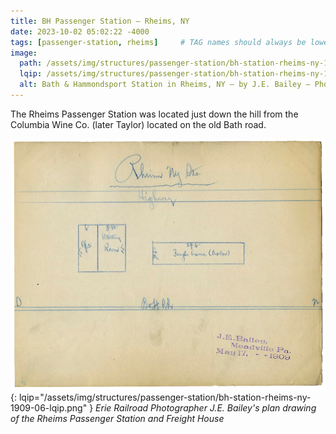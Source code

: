 ```yaml
---
title: BH Passenger Station — Rheims, NY
date: 2023-10-02 05:02:22 -4000
tags: [passenger-station, rheims]     # TAG names should always be lowercase
image:
  path: /assets/img/structures/passenger-station/bh-station-rheims-ny-1909-01.jpg
  lqip: /assets/img/structures/passenger-station/bh-station-rheims-ny-1909-01-lqip.jpg
  alt: Bath & Hammondsport Station in Rheims, NY — by J.E. Bailey — Photographer, Erie Railroad — circa 1900-1909
---
```

The Rheims Passenger Station was located just down the hill from the Columbia Wine Co. (later Taylor) located on the old Bath road.

![J.E. Bailey station plan](/assets/img/structures/passenger-station/bh-station-rheims-ny-1909-06.png){: lqip="/assets/img/structures/passenger-station/bh-station-rheims-ny-1909-06-lqip.png" }
_Erie Railroad Photographer J.E. Bailey's plan drawing of the Rheims Passenger Station and Freight House_